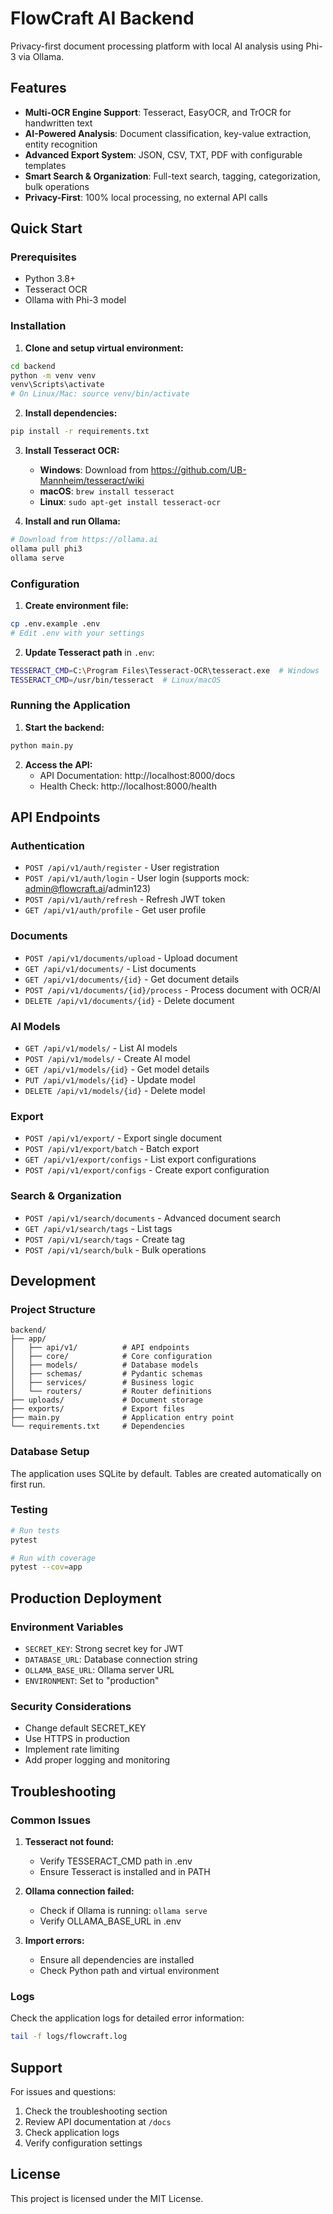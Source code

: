 # FlowCraft AI Backend

Privacy-first document processing platform with local AI analysis using Phi-3 via Ollama.

## Features

- **Multi-OCR Engine Support**: Tesseract, EasyOCR, and TrOCR for handwritten text
- **AI-Powered Analysis**: Document classification, key-value extraction, entity recognition
- **Advanced Export System**: JSON, CSV, TXT, PDF with configurable templates
- **Smart Search & Organization**: Full-text search, tagging, categorization, bulk operations
- **Privacy-First**: 100% local processing, no external API calls

## Quick Start

### Prerequisites

- Python 3.8+
- Tesseract OCR
- Ollama with Phi-3 model

### Installation

1. **Clone and setup virtual environment:**
```bash
cd backend
python -m venv venv
venv\Scripts\activate
# On Linux/Mac: source venv/bin/activate
```

2. **Install dependencies:**
```bash
pip install -r requirements.txt
```

3. **Install Tesseract OCR:**
   - **Windows**: Download from https://github.com/UB-Mannheim/tesseract/wiki
   - **macOS**: `brew install tesseract`
   - **Linux**: `sudo apt-get install tesseract-ocr`

4. **Install and run Ollama:**
```bash
# Download from https://ollama.ai
ollama pull phi3
ollama serve
```

### Configuration

1. **Create environment file:**
```bash
cp .env.example .env
# Edit .env with your settings
```

2. **Update Tesseract path** in `.env`:
```bash
TESSERACT_CMD=C:\Program Files\Tesseract-OCR\tesseract.exe  # Windows
TESSERACT_CMD=/usr/bin/tesseract  # Linux/macOS
```

### Running the Application

1. **Start the backend:**
```bash
python main.py
```

2. **Access the API:**
   - API Documentation: http://localhost:8000/docs
   - Health Check: http://localhost:8000/health

## API Endpoints

### Authentication
- `POST /api/v1/auth/register` - User registration
- `POST /api/v1/auth/login` - User login (supports mock: admin@flowcraft.ai/admin123)
- `POST /api/v1/auth/refresh` - Refresh JWT token
- `GET /api/v1/auth/profile` - Get user profile

### Documents
- `POST /api/v1/documents/upload` - Upload document
- `GET /api/v1/documents/` - List documents
- `GET /api/v1/documents/{id}` - Get document details
- `POST /api/v1/documents/{id}/process` - Process document with OCR/AI
- `DELETE /api/v1/documents/{id}` - Delete document

### AI Models
- `GET /api/v1/models/` - List AI models
- `POST /api/v1/models/` - Create AI model
- `GET /api/v1/models/{id}` - Get model details
- `PUT /api/v1/models/{id}` - Update model
- `DELETE /api/v1/models/{id}` - Delete model

### Export
- `POST /api/v1/export/` - Export single document
- `POST /api/v1/export/batch` - Batch export
- `GET /api/v1/export/configs` - List export configurations
- `POST /api/v1/export/configs` - Create export configuration

### Search & Organization
- `POST /api/v1/search/documents` - Advanced document search
- `GET /api/v1/search/tags` - List tags
- `POST /api/v1/search/tags` - Create tag
- `POST /api/v1/search/bulk` - Bulk operations

## Development

### Project Structure
```
backend/
├── app/
│   ├── api/v1/          # API endpoints
│   ├── core/            # Core configuration
│   ├── models/          # Database models
│   ├── schemas/         # Pydantic schemas
│   ├── services/        # Business logic
│   └── routers/         # Router definitions
├── uploads/             # Document storage
├── exports/             # Export files
├── main.py              # Application entry point
└── requirements.txt     # Dependencies
```

### Database Setup

The application uses SQLite by default. Tables are created automatically on first run.

### Testing

```bash
# Run tests
pytest

# Run with coverage
pytest --cov=app
```

## Production Deployment

### Environment Variables
- `SECRET_KEY`: Strong secret key for JWT
- `DATABASE_URL`: Database connection string
- `OLLAMA_BASE_URL`: Ollama server URL
- `ENVIRONMENT`: Set to "production"

### Security Considerations
- Change default SECRET_KEY
- Use HTTPS in production
- Implement rate limiting
- Add proper logging and monitoring

## Troubleshooting

### Common Issues

1. **Tesseract not found:**
   - Verify TESSERACT_CMD path in .env
   - Ensure Tesseract is installed and in PATH

2. **Ollama connection failed:**
   - Check if Ollama is running: `ollama serve`
   - Verify OLLAMA_BASE_URL in .env

3. **Import errors:**
   - Ensure all dependencies are installed
   - Check Python path and virtual environment

### Logs

Check the application logs for detailed error information:
```bash
tail -f logs/flowcraft.log
```

## Support

For issues and questions:
1. Check the troubleshooting section
2. Review API documentation at `/docs`
3. Check application logs
4. Verify configuration settings

## License

This project is licensed under the MIT License.
